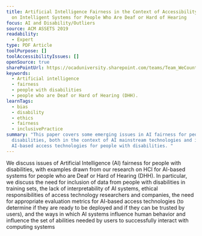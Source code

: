 ```yaml
---
title: Artificial Intelligence Fairness in the Context of Accessibility Research
  on Intelligent Systems for People Who Are Deaf or Hard of Hearing
focus: AI and Disability/Outliers
source: ACM ASSETS 2019
readability:
  - Expert
type: PDF Article
toolPurpose: []
toolAccessibilityIssues: []
openSource: true
sharePointUrl: https://ocaduniversity.sharepoint.com/teams/Team_WeCount/Shared%20Documents/Resources%20and%20Tools/Literature%20(curated)/Artificial%20Intelligence%20Fairness%20in%20the%20Context%20of%20Accessibility%20Research%20on%20Intelligent%20Systems%20for%20People%20who%20are%20Deaf%20or%20Hard%20of%20Hearing.pdf
keywords:
  - Artificial intelligence
  - fairness
  - people with disabilities
  - people who are Deaf or Hard of Hearing (DHH).
learnTags:
  - bias
  - disability
  - ethics
  - fairness
  - inclusivePractice
summary: "This paper covers some emerging issues in AI fairness for people with
  disabilities, both in the context of AI mainstream technologies and in new
  AI-based access technologies for people with disabilities. "
---
```

We discuss issues of Artificial Intelligence (AI) fairness for people with disabilities, with examples drawn from our research on HCI for AI-based systems for people who are Deaf or Hard of Hearing (DHH). In particular, we discuss the need for inclusion of data from people with disabilities in training sets, the lack of interpretability of AI systems, ethical responsibilities of access technology researchers and companies, the need for appropriate evaluation metrics for AI-based access technologies (to determine if they are ready to be deployed and if they can be trusted by users), and the ways in which AI systems influence human behavior and influence the set of abilities needed by users to successfully interact with computing systems
